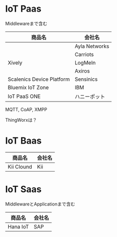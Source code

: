 # IoT Paas

Middlewareまで含む

|商品名|会社名|
| -- | -- |
| |Ayla Networks|
||Carriots|
|Xively|LogMeIn|
||Axiros|
|Scalenics Device Platform|Sensinics|
|Bluemix IoT Zone|IBM|
|IoT PaaS ONE|ハニーポット|

MQTT, CoAP, XMPP

ThingWorxは？

# IoT Baas

|商品名|会社名|
| -- | -- |
| Kii Clound | Kii |

# IoT Saas

MiddlewareとApplicationまで含む

|商品名|会社名|
| -- | -- |
|Hana IoT |SAP|




